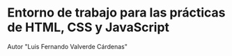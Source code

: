 # Entorno de trabajo para las prácticas de HTML, CSS y JavaScript
Autor "Luis Fernando Valverde Cárdenas"
